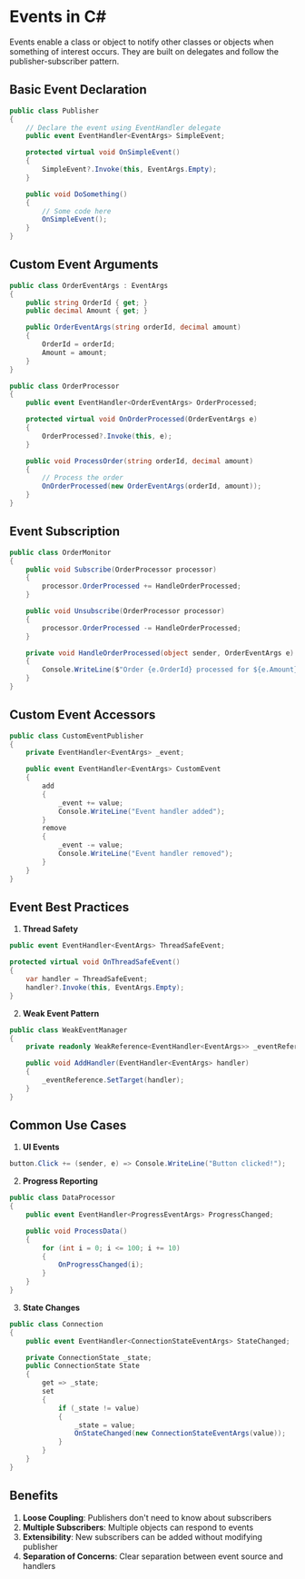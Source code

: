 # Events in C#

Events enable a class or object to notify other classes or objects when something of interest occurs. They are built on delegates and follow the publisher-subscriber pattern.

## Basic Event Declaration

```csharp
public class Publisher
{
    // Declare the event using EventHandler delegate
    public event EventHandler<EventArgs> SimpleEvent;

    protected virtual void OnSimpleEvent()
    {
        SimpleEvent?.Invoke(this, EventArgs.Empty);
    }

    public void DoSomething()
    {
        // Some code here
        OnSimpleEvent();
    }
}
```

## Custom Event Arguments

```csharp
public class OrderEventArgs : EventArgs
{
    public string OrderId { get; }
    public decimal Amount { get; }

    public OrderEventArgs(string orderId, decimal amount)
    {
        OrderId = orderId;
        Amount = amount;
    }
}

public class OrderProcessor
{
    public event EventHandler<OrderEventArgs> OrderProcessed;

    protected virtual void OnOrderProcessed(OrderEventArgs e)
    {
        OrderProcessed?.Invoke(this, e);
    }

    public void ProcessOrder(string orderId, decimal amount)
    {
        // Process the order
        OnOrderProcessed(new OrderEventArgs(orderId, amount));
    }
}
```

## Event Subscription

```csharp
public class OrderMonitor
{
    public void Subscribe(OrderProcessor processor)
    {
        processor.OrderProcessed += HandleOrderProcessed;
    }

    public void Unsubscribe(OrderProcessor processor)
    {
        processor.OrderProcessed -= HandleOrderProcessed;
    }

    private void HandleOrderProcessed(object sender, OrderEventArgs e)
    {
        Console.WriteLine($"Order {e.OrderId} processed for ${e.Amount}");
    }
}
```

## Custom Event Accessors

```csharp
public class CustomEventPublisher
{
    private EventHandler<EventArgs> _event;

    public event EventHandler<EventArgs> CustomEvent
    {
        add
        {
            _event += value;
            Console.WriteLine("Event handler added");
        }
        remove
        {
            _event -= value;
            Console.WriteLine("Event handler removed");
        }
    }
}
```

## Event Best Practices

1. **Thread Safety**
```csharp
public event EventHandler<EventArgs> ThreadSafeEvent;

protected virtual void OnThreadSafeEvent()
{
    var handler = ThreadSafeEvent;
    handler?.Invoke(this, EventArgs.Empty);
}
```

2. **Weak Event Pattern**
```csharp
public class WeakEventManager
{
    private readonly WeakReference<EventHandler<EventArgs>> _eventReference;

    public void AddHandler(EventHandler<EventArgs> handler)
    {
        _eventReference.SetTarget(handler);
    }
}
```

## Common Use Cases

1. **UI Events**
```csharp
button.Click += (sender, e) => Console.WriteLine("Button clicked!");
```

2. **Progress Reporting**
```csharp
public class DataProcessor
{
    public event EventHandler<ProgressEventArgs> ProgressChanged;

    public void ProcessData()
    {
        for (int i = 0; i <= 100; i += 10)
        {
            OnProgressChanged(i);
        }
    }
}
```

3. **State Changes**
```csharp
public class Connection
{
    public event EventHandler<ConnectionStateEventArgs> StateChanged;

    private ConnectionState _state;
    public ConnectionState State
    {
        get => _state;
        set
        {
            if (_state != value)
            {
                _state = value;
                OnStateChanged(new ConnectionStateEventArgs(value));
            }
        }
    }
}
```

## Benefits

1. **Loose Coupling**: Publishers don't need to know about subscribers
2. **Multiple Subscribers**: Multiple objects can respond to events
3. **Extensibility**: New subscribers can be added without modifying publisher
4. **Separation of Concerns**: Clear separation between event source and handlers
